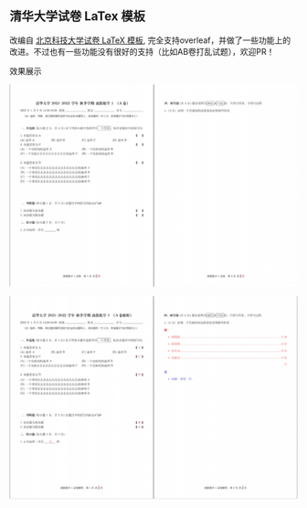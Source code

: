 ## 清华大学试卷 LaTex 模板

改编自 [北京科技大学试卷 LaTeX 模板](https://github.com/htharoldht/USTBExam), 完全支持overleaf，并做了一些功能上的改进。不过也有一些功能没有很好的支持（比如AB卷打乱试题），欢迎PR！

效果展示

![Exam](exam.jpg)

![Exam](ans.jpg)